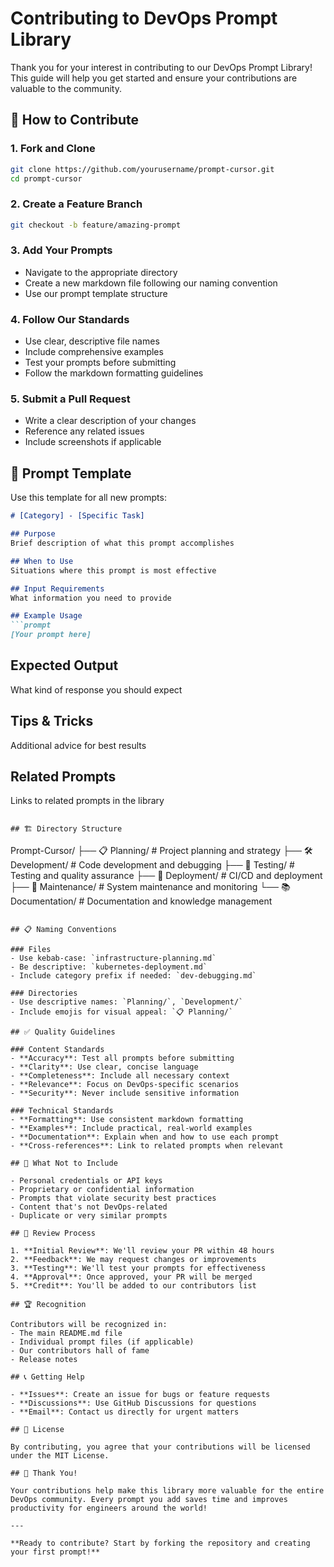 # Contributing to DevOps Prompt Library

Thank you for your interest in contributing to our DevOps Prompt Library! This guide will help you get started and ensure your contributions are valuable to the community.

## 🎯 How to Contribute

### 1. **Fork and Clone**
```bash
git clone https://github.com/yourusername/prompt-cursor.git
cd prompt-cursor
```

### 2. **Create a Feature Branch**
```bash
git checkout -b feature/amazing-prompt
```

### 3. **Add Your Prompts**
- Navigate to the appropriate directory
- Create a new markdown file following our naming convention
- Use our prompt template structure

### 4. **Follow Our Standards**
- Use clear, descriptive file names
- Include comprehensive examples
- Test your prompts before submitting
- Follow the markdown formatting guidelines

### 5. **Submit a Pull Request**
- Write a clear description of your changes
- Reference any related issues
- Include screenshots if applicable

## 📝 Prompt Template

Use this template for all new prompts:

```markdown
# [Category] - [Specific Task]

## Purpose
Brief description of what this prompt accomplishes

## When to Use
Situations where this prompt is most effective

## Input Requirements
What information you need to provide

## Example Usage
```prompt
[Your prompt here]
```

## Expected Output
What kind of response you should expect

## Tips & Tricks
Additional advice for best results

## Related Prompts
Links to related prompts in the library
```

## 🏗️ Directory Structure

```
Prompt-Cursor/
├── 📋 Planning/           # Project planning and strategy
├── 🛠️  Development/       # Code development and debugging
├── 🧪 Testing/           # Testing and quality assurance
├── 🚀 Deployment/        # CI/CD and deployment
├── 🔧 Maintenance/       # System maintenance and monitoring
└── 📚 Documentation/     # Documentation and knowledge management
```

## 📋 Naming Conventions

### Files
- Use kebab-case: `infrastructure-planning.md`
- Be descriptive: `kubernetes-deployment.md`
- Include category prefix if needed: `dev-debugging.md`

### Directories
- Use descriptive names: `Planning/`, `Development/`
- Include emojis for visual appeal: `📋 Planning/`

## ✅ Quality Guidelines

### Content Standards
- **Accuracy**: Test all prompts before submitting
- **Clarity**: Use clear, concise language
- **Completeness**: Include all necessary context
- **Relevance**: Focus on DevOps-specific scenarios
- **Security**: Never include sensitive information

### Technical Standards
- **Formatting**: Use consistent markdown formatting
- **Examples**: Include practical, real-world examples
- **Documentation**: Explain when and how to use each prompt
- **Cross-references**: Link to related prompts when relevant

## 🚫 What Not to Include

- Personal credentials or API keys
- Proprietary or confidential information
- Prompts that violate security best practices
- Content that's not DevOps-related
- Duplicate or very similar prompts

## 🔄 Review Process

1. **Initial Review**: We'll review your PR within 48 hours
2. **Feedback**: We may request changes or improvements
3. **Testing**: We'll test your prompts for effectiveness
4. **Approval**: Once approved, your PR will be merged
5. **Credit**: You'll be added to our contributors list

## 🏆 Recognition

Contributors will be recognized in:
- The main README.md file
- Individual prompt files (if applicable)
- Our contributors hall of fame
- Release notes

## 📞 Getting Help

- **Issues**: Create an issue for bugs or feature requests
- **Discussions**: Use GitHub Discussions for questions
- **Email**: Contact us directly for urgent matters

## 📄 License

By contributing, you agree that your contributions will be licensed under the MIT License.

## 🎉 Thank You!

Your contributions help make this library more valuable for the entire DevOps community. Every prompt you add saves time and improves productivity for engineers around the world!

---

**Ready to contribute? Start by forking the repository and creating your first prompt!**
